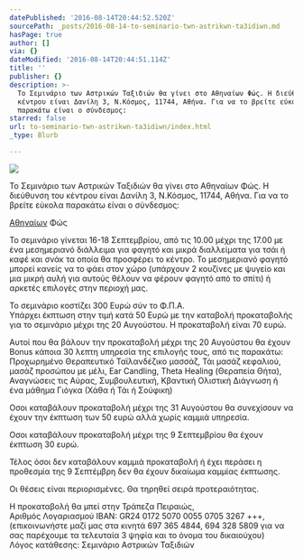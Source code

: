 ```yaml
---
datePublished: '2016-08-14T20:44:52.520Z'
sourcePath: _posts/2016-08-14-to-seminario-twn-astrikwn-ta3idiwn.md
hasPage: true
author: []
via: {}
dateModified: '2016-08-14T20:44:51.114Z'
title: ''
publisher: {}
description: >-
  Το Σεμινάριο των Αστρικών Ταξιδιών θα γίνει στο Αθηναίων Φώς. Η διεύθυνση του
  κέντρου είναι Δανίλη 3, Ν.Κόσμος, 11744, Αθήνα. Για να το βρείτε εύκολα
  παρακάτω είναι ο σύνδεσμος:
starred: false
url: to-seminario-twn-astrikwn-ta3idiwn/index.html
_type: Blurb

---
```

![](https://the-grid-user-content.s3-us-west-2.amazonaws.com/090262a1-2c4a-4697-8134-0b223e205c95.jpg)

Το Σεμινάριο των Αστρικών Ταξιδιών θα γίνει στο Αθηναίων Φώς. Η διεύθυνση του κέντρου είναι Δανίλη 3, Ν.Κόσμος, 11744, Αθήνα. Για να το βρείτε εύκολα παρακάτω είναι ο σύνδεσμος:

[Αθηναίων][0] Φώς

Το σεμινάριο γίνεται 16-18 Σεπτεμβρίου, από τις 10.00 μέχρι της 17.00 με ένα μεσημεριανό διάλλειμα για φαγητό και μικρά διαλλείματα για τσάι ή καφέ και σνάκ τα οποία θα προσφέρει το κέντρο. Το μεσημεριανό φαγητό μπορεί κανείς να το φάει στον χώρο (υπάρχουν 2 κουζίνες με ψυγείο και μια μικρή αυλή για αυτούς θέλουν να φέρουν φαγητό από το σπίτι) ή αρκετές επιλογές στην περιοχή μας.

To σεμινάριο κοστίζει 300 Ευρώ σύν το Φ.Π.Α.   
Yπάρχει έκπτωση στην τιμή κατά 50 Ευρώ με την καταβολή προκαταβολής   
για το σεμινάριο μέχρι της 20 Αυγούστου. Η προκαταβολή είναι 70 ευρώ.

Αυτοί που θα βάλουν την προκαταβολή μέχρι της 20 Αυγούστου θα έχουν Bonus κάποια 30 λεπτη υπηρεσία της επιλογής τους, από τις παρακάτω:   
Προχωρημένο Θεραπευτικό Ταϊλανδέζικο μασσάζ, Τάι μασάζ κεφαλιού, μασάζ προσώπου με μέλι, Ear Candling, Theta Healing (Θεραπεία Θήτα), Αναγνώσεις τις Αύρας, Συμβουλευτική, Κβαντική Ολιστική Διάγνωση ή ένα μάθημα Γιόγκα (Χάθα ή Τάι ή Σούφικη)

Οσοι καταβάλουν προκαταβολή μέχρι της 31 Αυγούστου θα συνεχίσουν να έχουν την έκπτωση των 50 ευρώ αλλά χωρίς καμμιά υπηρεσία.

Οσοι καταβάλουν προκαταβολή μέχρι της 9 Σεπτεμβρίου θα έχουν έκπτωση 30 ευρώ.

Τέλος όσοι δεν καταβάλουν καμμιά προκαταβολή ή έχει περάσει η προθεσμία της 9 Σεπτέμβρη δεν θα έχουν δικαίωμα καμμίας έκπτωσης.

Οι θέσεις είναι περιορισμένες. Θα τηρηθεί σειρά προτεραιότητας.

H προκαταβολή θα μπεί στην Τράπεζα Πειραιώς,   
Αριθμός Λογαριασμού IBAN: GR24 0172 5070 0055 0705 3267 +++,   
(επικοινωνήστε μαζί μας στα κινητά 697 365 4844, 694 328 5809 για να σας παρέχουμε τα τελευταία 3 ψηφία και το όνομα του δικαιούχου)  
Λόγος κατάθεσης: Σεμινάριο Αστρικών Ταξιδιών

[0]: https://www.google.gr/maps/place/%CE%94%CE%B1%CE%BD%CE%AF%CE%BB%CE%B7+3,+%CE%91%CE%B8%CE%AE%CE%BD%CE%B1+117+44/@37.9557558,23.7243564,17z/data=!3m1!4b1!4m5!3m4!1s0x14a1bd07c5c6dcfb:0x49a059a69b02436a!8m2!3d37.9557558!4d23.7265451 "Αθηναίων Φώς"